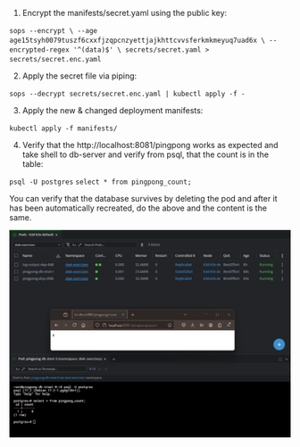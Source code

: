 1. Encrypt the manifests/secret.yaml using the public key:

`sops --encrypt \
       --age age15tsyh0079tuszf6cxxfjzqpcnzyettjajkhttcvvsferkmkmeyuq7uad6x \
       --encrypted-regex '^(data)$' \
       secrets/secret.yaml > secrets/secret.enc.yaml`

2. Apply the secret file via piping:

`sops --decrypt secrets/secret.enc.yaml | kubectl apply -f -`

3. Apply the new & changed deployment manifests:

`kubectl apply -f manifests/`

4. Verify that the http://localhost:8081/pingpong works as expected and take shell to db-server and verify from psql, that the count is in the table:

`psql -U postgres`
`select * from pingpong_count;`

You can verify that the database survives by deleting the pod and after it has been automatically recreated, do the above and the content is the same.

![screenshot](screenshot.png)
